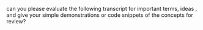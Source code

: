 can you please evaluate the following transcript for important terms, ideas , and give your simple demonstrations or code snippets of the concepts for review?
